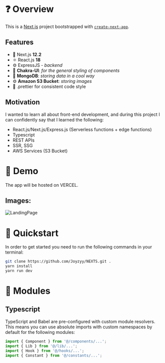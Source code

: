 # ❓ Overview

This is a [Next.js](https://nextjs.org/) project bootstrapped with [`create-next-app`](https://github.com/vercel/next.js/tree/canary/packages/create-next-app).

## Features

- 💎 Next.js **12.2**
- ⚛️ React.js **18**
- ⚙️ ExpressJS - _backend_
- 🔮 **Chakra-UI**: _for the general styling of components_
- 🎁 **MongoDB**: _storing data in a cool way_
- ⚙️ **Amazon S3 Bucket**: _storing images_
- 🌈 .prettier for consistent code style

## Motivation

I wanted to learn all about front-end development, and during this project I can confidently say that I learned the following:

- React.js/Next.js/Express.js (Serverless functions + edge functions)
- Typescript
- REST APIs
- SSR, SSG
- AWS Services (S3 Bucket)

# 👀 Demo

The app will be hosted on VERCEL.

## Images:

![LandingPage](https://i.imgur.com/XTgaqwm.png)

# 🚀 Quickstart

In order to get started you need to run the following commands in your terminal:

```bash
git clone https://github.com/Joyzyy/NEXTS.git .
yarn install
yarn run dev
```

# 📘 Modules

## Typescript

TypeScript and Babel are pre-configured with custom module resolvers. This means you can use absolute imports with custom namespaces by default for the following modules:

```ts
import { Component } from '@/components/...';
import { Lib } from '@/lib/...';
import { Hook } from '@/hooks/...';
import { Constant } from '@/constants/...';
```

